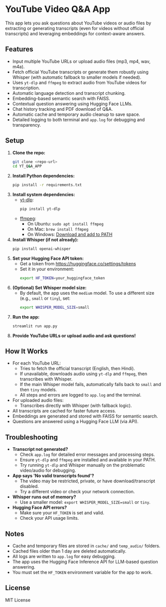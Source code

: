 # YouTube Video Q&A App

This app lets you ask questions about YouTube videos or audio files by extracting or generating transcripts (even for videos without official transcripts) and leveraging embeddings for context-aware answers.

## Features
- Input multiple YouTube URLs or upload audio files (mp3, mp4, wav, m4a).
- Fetch official YouTube transcripts or generate them robustly using Whisper (with automatic fallback to smaller models if needed).
- Uses `yt-dlp` and `ffmpeg` to extract audio from YouTube videos for transcription.
- Automatic language detection and transcript chunking.
- Embedding-based semantic search with FAISS.
- Contextual question answering using Hugging Face LLMs.
- Chat history tracking and PDF download of Q&A.
- Automatic cache and temporary audio cleanup to save space.
- Detailed logging to both terminal and `app.log` for debugging and transparency.

## Setup
1. **Clone the repo:**
   ```bash
   git clone <repo-url>
   cd YT_Q&A_APP
   ```
2. **Install Python dependencies:**
   ```bash
   pip install -r requirements.txt
   ```
3. **Install system dependencies:**
   - [yt-dlp](https://github.com/yt-dlp/yt-dlp):
     ```bash
     pip install yt-dlp
     ```
   - [ffmpeg](https://ffmpeg.org/download.html):
     - On Ubuntu: `sudo apt install ffmpeg`
     - On Mac: `brew install ffmpeg`
     - On Windows: [Download and add to PATH](https://ffmpeg.org/download.html)
4. **Install Whisper (if not already):**
   ```bash
   pip install openai-whisper
   ```
5. **Set your Hugging Face API token:**
   - Get a token from https://huggingface.co/settings/tokens
   - Set it in your environment:
     ```bash
     export HF_TOKEN=your_huggingface_token
     ```
6. **(Optional) Set Whisper model size:**
   - By default, the app uses the `medium` model. To use a different size (e.g., `small` or `tiny`), set:
     ```bash
     export WHISPER_MODEL_SIZE=small
     ```
7. **Run the app:**
   ```bash
   streamlit run app.py
   ```
8. **Provide YouTube URLs or upload audio and ask questions!**

## How It Works
- For each YouTube URL:
  - Tries to fetch the official transcript (English, then Hindi).
  - If unavailable, downloads audio using `yt-dlp` and `ffmpeg`, then transcribes with Whisper.
  - If the main Whisper model fails, automatically falls back to `small` and then `tiny` models.
  - All steps and errors are logged to `app.log` and the terminal.
- For uploaded audio files:
  - Transcribes directly with Whisper (with fallback logic).
- All transcripts are cached for faster future access.
- Embeddings are generated and stored with FAISS for semantic search.
- Questions are answered using a Hugging Face LLM (via API).

## Troubleshooting
- **Transcript not generated?**
  - Check `app.log` for detailed error messages and processing steps.
  - Ensure `yt-dlp` and `ffmpeg` are installed and available in your PATH.
  - Try running `yt-dlp` and Whisper manually on the problematic video/audio for debugging.
- **App says 'No valid transcripts found'?**
  - The video may be restricted, private, or have download/transcript disabled.
  - Try a different video or check your network connection.
- **Whisper runs out of memory?**
  - Use a smaller model: `export WHISPER_MODEL_SIZE=small` or `tiny`.
- **Hugging Face API errors?**
  - Make sure your `HF_TOKEN` is set and valid.
  - Check your API usage limits.

## Notes
- Cache and temporary files are stored in `cache/` and `temp_audio/` folders.
- Cached files older than 1 day are deleted automatically.
- All logs are written to `app.log` for easy debugging.
- The app uses the Hugging Face Inference API for LLM-based question answering.
- You must set the `HF_TOKEN` environment variable for the app to work.

## License
MIT License
